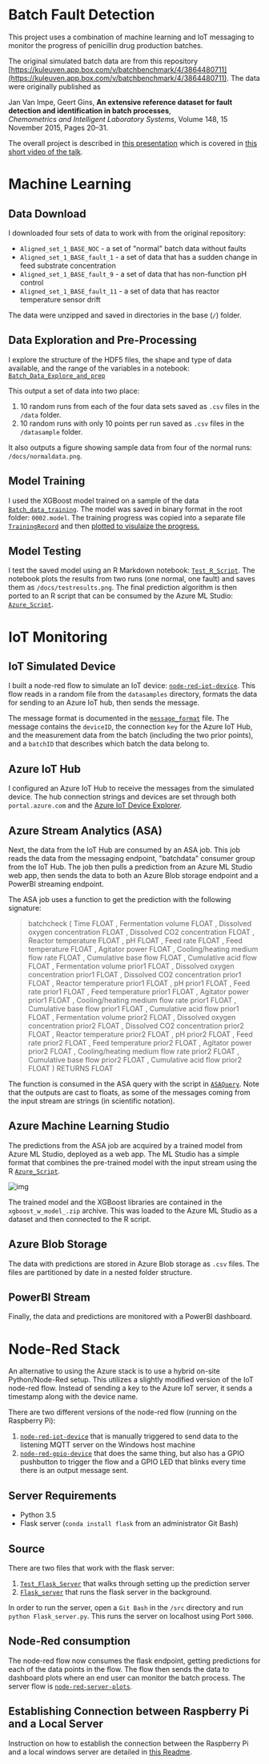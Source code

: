 # Batch Fault Detection

This project uses a combination of machine learning and IoT messaging to monitor the progress of penicillin drug production batches. 

The original simulated batch data are from this repository [https://kuleuven.app.box.com/v/batchbenchmark/4/3864480711](https://kuleuven.app.box.com/v/batchbenchmark/4/3864480711). The data were originally published as

Jan Van Impe, Geert Gins, __An extensive reference dataset for fault detection and identification in batch processes__,  
*Chemometrics and Intelligent Laboratory Systems*, Volume 148, 15 November 2015, Pages 20–31.

The overall project is described in [this presentation](/docs/LegacyDataAnalyticsDemo.pptx) which is covered in [this short video of the talk](https://youtu.be/HGm170ZoskM).

# Machine Learning
## Data Download

I downloaded four sets of data to work with from the original repository:

* `Aligned_set_1_BASE_NOC` - a set of "normal" batch data without faults
* `Aligned_set_1_BASE_fault_1` - a set of data that has a sudden change in feed substrate concentration
* `Aligned_set_1_BASE_fault_9` - a set of data that has non-function pH control
* `Aligned_set_1_BASE_fault_11` - a set of data that has reactor temperature sensor drift

The data were unzipped and saved in directories in the base (`/`) folder.

## Data Exploration and Pre-Processing

I explore the structure of the HDF5 files, the shape and type of data available, and the range of the variables in a notebook: [`Batch_Data_Explore_and_prep`](src/Batch_Data_Explore_and_prep.ipynb)

This output a set of data into two place:
1. 10 random runs from each of the four data sets saved as `.csv` files in the `/data` folder.
2. 10 random runs with only 10 points per run saved as `.csv` files in the `/datasample` folder.

It also outputs a figure showing sample data from four of the normal runs: `/docs/normaldata.png`.

## Model Training

I used the XGBoost model trained on a sample of the data [`Batch_data_training`](/src/Batch_data_training.ipynb). The model was saved in binary format in the root folder: `0002.model`. The training progress was copied into a separate file [`TrainingRecord`](/src/TrainingRecord.xlsx) and then [plotted to visulaize the progress.](/docs/xgboost_training_record.png)

## Model Testing

I test the saved model using an R Markdown notebook: [`Test_R_Script`](src/Test_R_Script.Rmd). The notebook plots the results from two runs (one normal, one fault) and saves them as `/docs/testresults.png`. The final prediction algorithm is then ported to an R script that can be consumed by the Azure ML Studio: [`Azure_Script`](src/Azure_Script.r).

# IoT Monitoring

## IoT Simulated Device

I built a node-red flow to simulate an IoT device: [`node-red-iot-device`](src/node-red-iot-device.json). This flow reads in a random file from the `datasamples` directory, formats the data for sending to an Azure IoT hub, then sends the message. 

The message format is documented in the [`message_format`](docs/message_format.json) file. The message contains the `deviceID`, the connection `key` for the Azure IoT Hub, and the measurement data from the batch (including the two prior points), and a `batchID` that describes which batch the data belong to.

## Azure IoT Hub

I configured an Azure IoT Hub to receive the messages from the simulated device. The hub connection strings and devices are set through both `portal.azure.com` and the [Azure IoT Device Explorer](https://github.com/Azure/azure-iot-sdk-csharp/tree/master/tools/DeviceExplorer).

## Azure Stream Analytics (ASA)

Next, the data from the IoT Hub are consumed by an ASA job. This job reads the data from the messaging endpoint, "batchdata" consumer group from the IoT Hub. The job then pulls a prediction from an Azure ML Studio web app, then sends the data to both an Azure Blob storage endpoint and a PowerBI streaming endpoint.

The ASA job uses a function to get the prediction with the following signature:

>batchcheck ( Time FLOAT , Fermentation volume FLOAT , Dissolved oxygen concentration FLOAT , Dissolved CO2 concentration FLOAT , Reactor temperature FLOAT , pH FLOAT , Feed rate FLOAT , Feed temperature FLOAT , Agitator power FLOAT , Cooling/heating medium flow rate FLOAT , Cumulative base flow FLOAT , Cumulative acid flow FLOAT , Fermentation volume prior1 FLOAT , Dissolved oxygen concentration prior1 FLOAT , Dissolved CO2 concentration prior1 FLOAT , Reactor temperature prior1 FLOAT , pH prior1 FLOAT , Feed rate prior1 FLOAT , Feed temperature prior1 FLOAT , Agitator power prior1 FLOAT , Cooling/heating medium flow rate prior1 FLOAT , Cumulative base flow prior1 FLOAT , Cumulative acid flow prior1 FLOAT , Fermentation volume prior2 FLOAT , Dissolved oxygen concentration prior2 FLOAT , Dissolved CO2 concentration prior2 FLOAT , Reactor temperature prior2 FLOAT , pH prior2 FLOAT , Feed rate prior2 FLOAT , Feed temperature prior2 FLOAT , Agitator power prior2 FLOAT , Cooling/heating medium flow rate prior2 FLOAT , Cumulative base flow prior2 FLOAT , Cumulative acid flow prior2 FLOAT ) RETURNS FLOAT

The function is consumed in the ASA query with the script in [`ASAQuery`](/src/ASAQuery.sql). Note that the outputs are cast to floats, as some of the messages coming from the input stream are strings (in scientific notation).

## Azure Machine Learning Studio

The predictions from the ASA job are acquired by a trained model from Azure ML Studio, deployed as a web app. The ML Studio has a simple format that combines the pre-trained model with the input stream using the R [`Azure_Script`](src/Azure_Script.r). 

![img](docs/mlstudiosetup.png)

The trained model and the XGBoost libraries are contained in the `xgboost_w_model_.zip` archive. This was loaded to the Azure ML Studio as a dataset and then connected to the R script.

## Azure Blob Storage

The data with predictions are stored in Azure Blob storage as `.csv` files. The files are partitioned by date in a nested folder structure.

## PowerBI Stream

Finally, the data and predictions are monitored with a PowerBI dashboard. 


# Node-Red Stack

An alternative to using the Azure stack is to use a hybrid on-site Python/Node-Red setup. This utilizes a slightly modified version of the IoT node-red flow. Instead of sending a key to the Azure IoT server, it sends a timestamp along with the device name.

There are two different versions of the node-red flow (running on the Raspberry Pi):

1. [`node-red-iot-device`](/iot/node-red-iot-device.json) that is manually triggered to send data to the listening MQTT server on the Windows host machine
2. [`node-red-gpio-device`](/iot/node-red-gpio-device.json) that does the same thing, but also has a GPIO pushbutton to trigger the flow and a GPIO LED that blinks every time there is an output message sent.

## Server Requirements
* Python 3.5
* Flask server (`conda install flask` from an administrator Git Bash)

## Source

There are two files that work with the flask server:

1. [`Test_Flask_Server`](/src/Test_Flask_Server.ipynb) that walks through setting up the prediction server
2. [`Flask_server`](/src/Flask_server.py) that runs the flask server in the background.

In order to run the server, open a `Git Bash` in the `/src` directory and run `python Flask_server.py`. This runs the server on localhost using Port `5000`.

## Node-Red consumption

The node-red flow now consumes the flask endpoint, getting predictions for each of the data points in the flow. The flow then sends the data to dashboard plots where an end user can monitor the batch process. The server flow is [`node-red-server-plots`](/iot/node-red-server-plots.json).

## Establishing Connection between Raspberry Pi and a Local Server

Instruction on how to establish the connection between the Raspberry Pi and a local windows server are detailed in [this Readme](/iot/README.md).